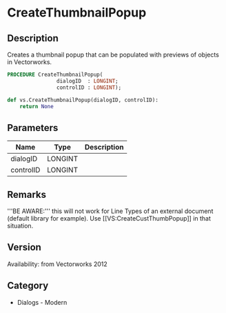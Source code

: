 # CreateThumbnailPopup

## Description
Creates a thumbnail popup that can be populated with previews of objects in Vectorworks.

```pascal
PROCEDURE CreateThumbnailPopup(
				dialogID  : LONGINT;
				controlID : LONGINT);
```

```python
def vs.CreateThumbnailPopup(dialogID, controlID):
    return None
```

## Parameters
|Name|Type|Description|
|---|---|---|
|dialogID|LONGINT|   |
|controlID|LONGINT|   |

## Remarks
'''BE AWARE:''' this will not work for Line Types of an external document (default library for example). Use [[VS:CreateCustThumbPopup]] in that situation.

## Version
Availability: from Vectorworks 2012

## Category
* Dialogs - Modern

